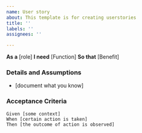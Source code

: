```yaml
---
name: User story
about: This template is for creating userstories
title: ''
labels: ''
assignees: ''

---
```


**As a** [role]
**I need** [Function]
**So that** [Benefit]

### Details and Assumptions
 * [document what you know]


### Acceptance Criteria 

 ```gherkin
 Given [some context]
 When [certain action is taken]
 Then [the outcome of action is observed]
 ```
